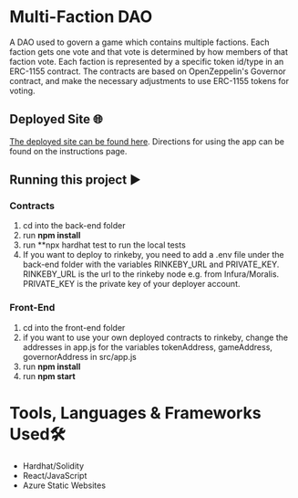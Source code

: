 # Multi-Faction DAO
A DAO used to govern a game which contains multiple factions. Each faction gets one vote and that vote is determined by how members of that faction vote. Each faction is represented by a specific token id/type in an ERC-1155 contract. The contracts are based on OpenZeppelin's Governor contract, and make the necessary adjustments to use ERC-1155 tokens for voting.

## Deployed Site 🌐
[The deployed site can be found here](https://multifactiondao.z13.web.core.windows.net/#). Directions for using the app can be found on the instructions page.

## Running this project ▶️

### Contracts
1. cd into the back-end folder
2. run **npm install**
3. run **npx hardhat test to run the local tests
4. If you want to deploy to rinkeby, you need to add a .env file under the back-end folder with the variables RINKEBY_URL and PRIVATE_KEY. RINKEBY_URL is the url to the rinkeby node e.g. from Infura/Moralis. PRIVATE_KEY is the private key of your deployer account.


### Front-End
1. cd into the front-end folder
2. if you want to use your own deployed contracts to rinkeby, change the addresses in app.js for the variables tokenAddress, gameAddress, governorAddress in src/app.js
3. run **npm install**
4. run **npm start**

# Tools, Languages & Frameworks Used🛠️
- Hardhat/Solidity
- React/JavaScript
- Azure Static Websites



